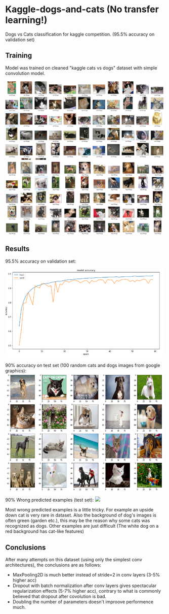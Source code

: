 # Kaggle-dogs-and-cats (No transfer learning!)

Dogs vs Cats classification for kaggle competition. (95.5% accuracy on validation set)

## Training

Model was trained on cleaned "kaggle cats vs dogs" dataset with simple convolution model.

![](images/train_cats.PNG)
![](images/train_dogs.PNG)

## Results

95.5% accuracy on validation set:

![](images/training_history.PNG)

90% accuracy on test set (100 random cats and dogs images from google graphics):
![](images/test_examples.PNG)

90% Wrong predicted examples (test set):
![](images/wrong_predicted_test_examples.PNG.PNG)

Most wrong predicted examples is a little tricky. For example an upside down cat is very rare in dataset. Also the background of dog's images is often green (garden etc.), this may be the reason why some cats was recognized as dogs. Other examples are just difficult (The white dog on a red background has cat-like features)

## Conclusions


After many attempts on this dataset (using only the simplest conv architectures), the conclusions are as follows:

- MaxPooling2D is much better instead of stride=2 in conv layers (3-5% higher acc)
- Dropout with batch normalization after conv layers gives spectacular regularization effects (5-7% higher acc), contrary to what is commonly believed that dropout after covolution is bad.
- Doubling the number of parameters doesn't improove performence much.





